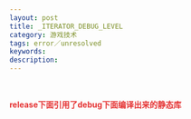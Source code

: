 ```yaml
---
layout: post
title: _ITERATOR_DEBUG_LEVEL
category: 游戏技术
tags: error／unresolved
keywords: 
description: 
---
```


 

**<span
style="color:#e53333;">release下面引用了debug下面编译出来的静态库</span>**








